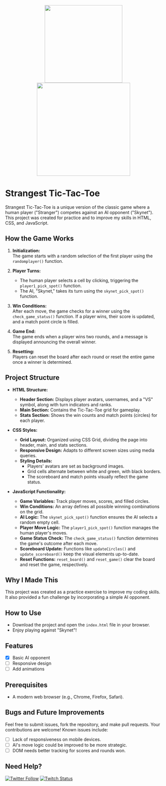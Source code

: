 <div align="center">
  <img src="https://media.giphy.com/media/v1.Y2lkPTc5MGI3NjExNjAyMXphYmdkeWhsZjdzNWIyMjg0MGt5N3Rxd3dvZnFjZ2NuZXExMSZlcD12MV9pbnRlcm5hbF9naWZfYnlfaWQmY3Q9cw/jvOHlU7qhcnsEGuTQZ/giphy.gif" width="250"/>
</div>

<div align="center">
  <img src="https://imgur.com/xU6oPRJ.jpg" width="300"/>
</div>

# Strangest Tic-Tac-Toe

Strangest Tic-Tac-Toe is a unique version of the classic game where a human player ("Stranger") competes against an AI opponent ("Skynet"). This project was created for practice and to improve my skills in HTML, CSS, and JavaScript.

## How the Game Works

1. **Initialization:**  
   The game starts with a random selection of the first player using the `randomplayer()` function.

2. **Player Turns:**  
   - The human player selects a cell by clicking, triggering the `player1_pick_spot()` function.
   - The AI, "Skynet," takes its turn using the `skynet_pick_spot()` function.

3. **Win Conditions:**  
   After each move, the game checks for a winner using the `check_game_status()` function. If a player wins, their score is updated, and a match point circle is filled.

4. **Game End:**  
   The game ends when a player wins two rounds, and a message is displayed announcing the overall winner.

5. **Resetting:**  
   Players can reset the board after each round or reset the entire game once a winner is determined.

## Project Structure

- **HTML Structure:**
  - **Header Section:** Displays player avatars, usernames, and a "VS" symbol, along with turn indicators and ranks.
  - **Main Section:** Contains the Tic-Tac-Toe grid for gameplay.
  - **Stats Section:** Shows the win counts and match points (circles) for each player.

- **CSS Styles:**
  - **Grid Layout:** Organized using CSS Grid, dividing the page into header, main, and stats sections.
  - **Responsive Design:** Adapts to different screen sizes using media queries.
  - **Styling Details:** 
    - Players' avatars are set as background images.
    - Grid cells alternate between white and green, with black borders.
    - The scoreboard and match points visually reflect the game status.

- **JavaScript Functionality:**
  - **Game Variables:** Track player moves, scores, and filled circles.
  - **Win Conditions:** An array defines all possible winning combinations on the grid.
  - **AI Logic:** The `skynet_pick_spot()` function ensures the AI selects a random empty cell.
  - **Player Move Logic:** The `player1_pick_spot()` function manages the human player's moves.
  - **Game Status Check:** The `check_game_status()` function determines the game's outcome after each move.
  - **Scoreboard Update:** Functions like `updateCircles()` and `update_scoreboard()` keep the visual elements up-to-date.
  - **Reset Functions:** `reset_board()` and `reset_game()` clear the board and reset the game, respectively.

## Why I Made This

This project was created as a practice exercise to improve my coding skills. It also provided a fun challenge by incorporating a simple AI opponent.

## How to Use

- Download the project and open the `index.html` file in your browser.
- Enjoy playing against "Skynet"!

## Features

- [x] Basic AI opponent
- [ ] Responsive design
- [ ] Add animations

## Prerequisites

- A modern web browser (e.g., Chrome, Firefox, Safari).

## Bugs and Future Improvements

Feel free to submit issues, fork the repository, and make pull requests. Your contributions are welcome! Known issues include:

- [ ] Lack of responsiveness on mobile devices.
- [ ] AI's move logic could be improved to be more strategic.
- [ ] DOM needs better tracking for scores and rounds won.

## Need Help?

[![Twitter Follow](https://img.shields.io/badge/Twitter-Follow%20%40strangestcoder-1DA1F2?style=for-the-badge&logo=twitter)](https://x.com/strangestcoder)
[![Twitch Status](https://img.shields.io/badge/Twitch-Live%20Codingwithstrangers-9146FF?style=for-the-badge&logo=twitch)](https://www.twitch.tv/codingwithstrangers)
